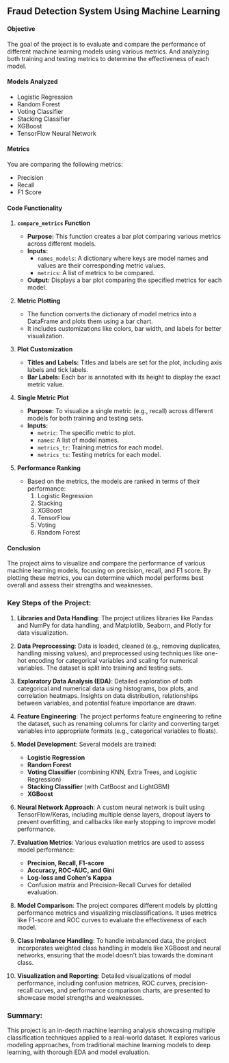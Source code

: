 ## Fraud Detection System Using Machine Learning

#### **Objective**
The goal of the project is to evaluate and compare the performance of different machine learning models using various metrics. And analyzing both training and testing metrics to determine the effectiveness of each model.

#### **Models Analyzed**
- Logistic Regression
- Random Forest
- Voting Classifier
- Stacking Classifier
- XGBoost
- TensorFlow Neural Network

#### **Metrics**
You are comparing the following metrics:
- Precision
- Recall
- F1 Score

#### **Code Functionality**
1. **`compare_metrics` Function**
   - **Purpose:** This function creates a bar plot comparing various metrics across different models.
   - **Inputs:**
     - `names_models`: A dictionary where keys are model names and values are their corresponding metric values.
     - `metrics`: A list of metrics to be compared.
   - **Output:** Displays a bar plot comparing the specified metrics for each model.

2. **Metric Plotting**
   - The function converts the dictionary of model metrics into a DataFrame and plots them using a bar chart.
   - It includes customizations like colors, bar width, and labels for better visualization.

3. **Plot Customization**
   - **Titles and Labels:** Titles and labels are set for the plot, including axis labels and tick labels.
   - **Bar Labels:** Each bar is annotated with its height to display the exact metric value.

4. **Single Metric Plot**
   - **Purpose:** To visualize a single metric (e.g., recall) across different models for both training and testing sets.
   - **Inputs:**
     - `metric`: The specific metric to plot.
     - `names`: A list of model names.
     - `metrics_tr`: Training metrics for each model.
     - `metrics_ts`: Testing metrics for each model.

5. **Performance Ranking**
   - Based on the metrics, the models are ranked in terms of their performance:
     1. Logistic Regression
     2. Stacking
     3. XGBoost
     4. TensorFlow
     5. Voting
     6. Random Forest

#### **Conclusion**
The project aims to visualize and compare the performance of various machine learning models, focusing on precision, recall, and F1 score. By plotting these metrics, you can determine which model performs best overall and assess their strengths and weaknesses.

### Key Steps of the Project:

1. **Libraries and Data Handling**: The project utilizes libraries like Pandas and NumPy for data handling, and Matplotlib, Seaborn, and Plotly for data visualization.

2. **Data Preprocessing**: Data is loaded, cleaned (e.g., removing duplicates, handling missing values), and preprocessed using techniques like one-hot encoding for categorical variables and scaling for numerical variables. The dataset is split into training and testing sets.

3. **Exploratory Data Analysis (EDA)**: Detailed exploration of both categorical and numerical data using histograms, box plots, and correlation heatmaps. Insights on data distribution, relationships between variables, and potential feature importance are drawn.

4. **Feature Engineering**: The project performs feature engineering to refine the dataset, such as renaming columns for clarity and converting target variables into appropriate formats (e.g., categorical variables to floats).

5. **Model Development**: Several models are trained:
   - **Logistic Regression**
   - **Random Forest**
   - **Voting Classifier** (combining KNN, Extra Trees, and Logistic Regression)
   - **Stacking Classifier** (with CatBoost and LightGBM)
   - **XGBoost**

6. **Neural Network Approach**: A custom neural network is built using TensorFlow/Keras, including multiple dense layers, dropout layers to prevent overfitting, and callbacks like early stopping to improve model performance.

7. **Evaluation Metrics**: Various evaluation metrics are used to assess model performance:
   - **Precision, Recall, F1-score**
   - **Accuracy, ROC-AUC, and Gini**
   - **Log-loss and Cohen's Kappa**
   - Confusion matrix and Precision-Recall Curves for detailed evaluation.

8. **Model Comparison**: The project compares different models by plotting performance metrics and visualizing misclassifications. It uses metrics like F1-score and ROC curves to evaluate the effectiveness of each model.

9. **Class Imbalance Handling**: To handle imbalanced data, the project incorporates weighted class handling in models like XGBoost and neural networks, ensuring that the model doesn't bias towards the dominant class.

10. **Visualization and Reporting**: Detailed visualizations of model performance, including confusion matrices, ROC curves, precision-recall curves, and performance comparison charts, are presented to showcase model strengths and weaknesses.

### Summary:
This project is an in-depth machine learning analysis showcasing multiple classification techniques applied to a real-world dataset. It explores various modeling approaches, from traditional machine learning models to deep learning, with thorough EDA and model evaluation.

